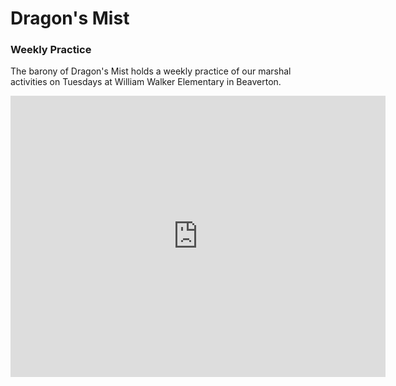<script type="application/json">
{
    "title": "Dragon's Mist Weekly Practice",
    "daysOfWeek": ["2"],
    "startTime": "19:00:00",
    "endTime": "21:00:00",
    "description": "",
    "subtitle": "",
    "published": "",
    "tags": [
    ],
    "branch": "Dragon's Mist",
    "location": {
        "name": "William Walker Elementary School",
        "address": {
            "line1": "",
            "city": "",
            "state": "",
            "postal": ""
        }
    },           
    "type": "Martial Practice"
}
</script>

# Dragon's Mist 

### Weekly Practice

The barony of Dragon's Mist holds a weekly practice of our marshal activities
on Tuesdays at William Walker Elementary in Beaverton.

<iframe src="https://www.google.com/maps/embed?pb=!1m18!1m12!1m3!1d2796.433746541671!2d-122.80235188456847!3d45.50134647910143!2m3!1f0!2f0!3f0!3m2!1i1024!2i768!4f13.1!3m3!1m2!1s0x54950eb105a720eb%3A0x3730624a733316ec!2sWilliam%20Walker%20Elementary%20School!5e0!3m2!1sen!2sus!4v1662789212569!5m2!1sen!2sus" width="600" height="450" style="border:0;" allowfullscreen="" loading="lazy" referrerpolicy="no-referrer-when-downgrade"></iframe>